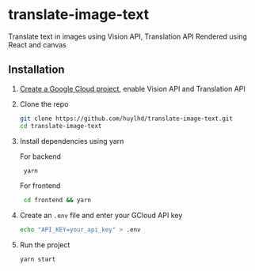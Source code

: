 # translate-image-text

Translate text in images using Vision API, Translation API
Rendered using React and canvas

## Installation

1. [Create a Google Cloud project](https://cloud.google.com/resource-manager/docs/creating-managing-projects), enable Vision API and Translation API
2. Clone the repo
   ```sh
   git clone https://github.com/huylhd/translate-image-text.git
   cd translate-image-text
   ```
3. Install dependencies using yarn

   For backend

   ```sh
    yarn
   ```

   For frontend

   ```sh
    cd frontend && yarn
   ```

4. Create an `.env` file and enter your GCloud API key
   ```sh
   echo "API_KEY=your_api_key" > .env
   ```
5. Run the project
   ```sh
   yarn start
   ```

